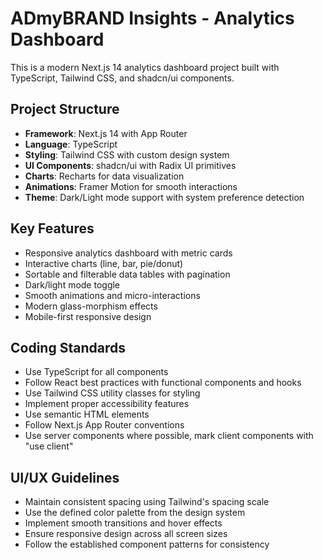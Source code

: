 <!-- Use this file to provide workspace-specific custom instructions to Copilot. For more details, visit https://code.visualstudio.com/docs/copilot/copilot-customization#_use-a-githubcopilotinstructionsmd-file -->

# ADmyBRAND Insights - Analytics Dashboard

This is a modern Next.js 14 analytics dashboard project built with TypeScript, Tailwind CSS, and shadcn/ui components.

## Project Structure
- **Framework**: Next.js 14 with App Router
- **Language**: TypeScript
- **Styling**: Tailwind CSS with custom design system
- **UI Components**: shadcn/ui with Radix UI primitives
- **Charts**: Recharts for data visualization
- **Animations**: Framer Motion for smooth interactions
- **Theme**: Dark/Light mode support with system preference detection

## Key Features
- Responsive analytics dashboard with metric cards
- Interactive charts (line, bar, pie/donut)
- Sortable and filterable data tables with pagination
- Dark/light mode toggle
- Smooth animations and micro-interactions
- Modern glass-morphism effects
- Mobile-first responsive design

## Coding Standards
- Use TypeScript for all components
- Follow React best practices with functional components and hooks
- Use Tailwind CSS utility classes for styling
- Implement proper accessibility features
- Use semantic HTML elements
- Follow Next.js App Router conventions
- Use server components where possible, mark client components with "use client"

## UI/UX Guidelines
- Maintain consistent spacing using Tailwind's spacing scale
- Use the defined color palette from the design system
- Implement smooth transitions and hover effects
- Ensure responsive design across all screen sizes
- Follow the established component patterns for consistency
